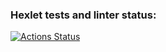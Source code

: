 ### Hexlet tests and linter status:
[![Actions Status](https://github.com/mmargo12/layout-designer-project-lvl2/workflows/hexlet-check/badge.svg)](https://github.com/mmargo12/layout-designer-project-lvl2/actions)